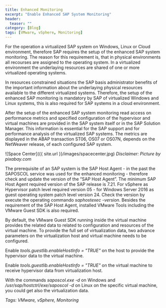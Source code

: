 ```yaml
---
title: Enhanced Monitoring
excerpt: "Enable Enhanced SAP System Monitoring"
header:
  teaser: ""
category: [Blog]
tags: [VMware, vSphere, Monitoring]
---
```


For the operation a virtualized SAP system on Windows, Linux or Cloud environment, therefore SAP requires the setup of the enhanced SAP system monitoring. The reason for this requirement is, that in physical environments all recourses are assigned to the operating system. In a virtualized environment the underlaying resources are shared of one or more virtualized operating systems.

In resources constrained situations the SAP basis administrator benefits of the important information about the underlaying physical resources available to the different virtualized systems. Therefore, the setup of the enhanced SAP monitoring is mandatory by SAP of virtualized Windows and Linux systems, this is also required for SAP systems in a cloud environment.

After the setup of the enhanced SAP system monitoring read access on performance metrics and specified configuration of the hypervisor and virtual machines are provided in the SAP system itself or in the SAP Solution Manager. This information is essential for the SAP support and for performance analysis of the virtualized SAP systems. The metrics are displayed in the ABAP transaction ST06, OS07 or OS07N, depends on the NetWeaver release, of each configured SAP system.

![Space Center]({{ site.url }}/images/spacecenter.jpg)
*Disclaimer: Picture by pixabay.com*

The prerequisite of an SAP system is the SAP Host Agent - in the past the SAPOSCOL service was used for the enhanced monitoring - therefore check and update the version of the “SAP Host Agent”. The minimum SAP Host Agent required version of the SAP release is 7.21. For vSphere as Hypervisor patch level required version 05 - for Windows Server 2016 as guest operating system patch level version 24. Check the version by execute the operating commando *saphostexec -version*. Besides the requirement of the SAP Host Agent, installed VMware Tools including the VMware Guest SDK is also required. 

By default, the VMware Guest SDK running inside the virtual machine provides the related data to related to configuration and resources of the virtual machine. To provide the full set of virtualization data, two advance parameters on the virtualization host and virtual machine needs to be configured.

Enable *tools.guestlib.enableHostInfo = "TRUE"* on the host to provide the hypervisor data to the virtual machine.

Enable *tools.guestlib.enableHostInfo = "TRUE"* on the virtual machine to receive hypervisor data from virtualization host.

With the commands *saposcol.exe -d* on Windows and */usr/sap/hostctrl/exe/saposcol -d* on Linux on the specific virtual machine, you could get also the virtualization data.

*Tags: VMware, vSphere, Monitoring*
